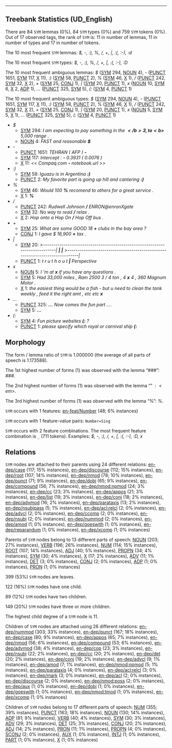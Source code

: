 

--------------------------------------------------------------------------------

## Treebank Statistics (UD_English)

There are 84 `SYM` lemmas (0%), 84 `SYM` types (0%) and 759 `SYM` tokens (0%).
Out of 17 observed tags, the rank of `SYM` is: 11 in number of lemmas, 11 in number of types and 17 in number of tokens.

The 10 most frequent `SYM` lemmas: <em>$, -, :), %, /, +, |, :(, :-), :d</em>

The 10 most frequent `SYM` types:  <em>$, -, :), %, /, +, |, :(, :-), :D</em>

The 10 most frequent ambiguous lemmas: <em>$</em> ([SYM]() 294, [NOUN]() 4), <em>-</em> ([PUNCT]() 1651, [SYM]() 117, [X]() 11), <em>:)</em> ([SYM]() 58, [PUNCT]() 2), <em>%</em> ([SYM]() 46, [X]() 1), <em>/</em> ([PUNCT]() 242, [SYM]() 32, [X]() 2), <em>+</em> ([SYM]() 25, [CONJ]() 1), <em>|</em> ([SYM]() 20, [PUNCT]() 1), <em>x</em> ([NOUN]() 10, [SYM]() 6, [X]() 2, [ADP]() 1), <em>...</em> ([PUNCT]() 325, [SYM]() 5), <em>(:</em> ([SYM]() 4, [PUNCT]() 1)

The 10 most frequent ambiguous types:  <em>$</em> ([SYM]() 294, [NOUN]() 4), <em>-</em> ([PUNCT]() 1651, [SYM]() 117, [X]() 11), <em>:)</em> ([SYM]() 58, [PUNCT]() 2), <em>%</em> ([SYM]() 46, [X]() 1), <em>/</em> ([PUNCT]() 242, [SYM]() 32, [X]() 2), <em>+</em> ([SYM]() 25, [CONJ]() 1), <em>|</em> ([SYM]() 20, [PUNCT]() 1), <em>x</em> ([NOUN]() 5, [SYM]() 5, [X]() 1), <em>...</em> ([PUNCT]() 325, [SYM]() 5), <em>(:</em> ([SYM]() 4, [PUNCT]() 1)


* <em>$</em>
  * [SYM]() 294: <em>I am expecting to pay something in the <b>$</b> 3, to <b>$</b> 5,000 range .</em>
  * [NOUN]() 4: <em>FAST and reasonable <b>$</b></em>
* <em>-</em>
  * [PUNCT]() 1651: <em>TEHRAN ( AFP ) <b>-</b></em>
  * [SYM]() 117: <em>Intercept : <b>-</b> 0.3931 ( 0.0076 )</em>
  * [X]() 11: <em><< Compaq.com <b>-</b> notebook.url >></em>
* <em>:)</em>
  * [SYM]() 58: <em>Iguazu is in Argentina <b>:)</b></em>
  * [PUNCT]() 2: <em>My favorite part is going up hill and cantering <b>:)</b></em>
* <em>%</em>
  * [SYM]() 46: <em>Would 100 <b>%</b> recomend to others for a great service .</em>
  * [X]() 1: <em><b>%</b></em>
* <em>/</em>
  * [PUNCT]() 242: <em>Rudwell Johnson <b>/</b> ENRON@enronXgate</em>
  * [SYM]() 32: <em>No way to read <b>/</b> relax .</em>
  * [X]() 2: <em>Hop onto a Hop On <b>/</b> Hop Off bus .</em>
* <em>+</em>
  * [SYM]() 25: <em>What are some GOOD 18 <b>+</b> clubs in the bay area ?</em>
  * [CONJ]() 1: <em>I gave $ 16,900 <b>+</b> tax .</em>
* <em>|</em>
  * [SYM]() 20: <em>>----------------------------------------------------------------------------| <b>|</b> <b>|</b> >----------------------------------------------------------------------------|</em>
  * [PUNCT]() 1: <em>t r u t h o u t <b>|</b> Perspective</em>
* <em>x</em>
  * [NOUN]() 5: <em>I 'm at <b>x</b> if you have any questions .</em>
  * [SYM]() 5: <em>Had 33,000 miles , Ram 2500 3 / 4 ton , 4 <b>x</b> 4 , 360 Magnum Motor .</em>
  * [X]() 1: <em>the easiest thing would be a fish - but u need to clean the tank weekly , feed it the right amt , etc etc <b>x</b></em>
* <em>...</em>
  * [PUNCT]() 325: <em><b>...</b> Now comes the fun part ....</em>
  * [SYM]() 5: <em><b>...</b></em>
* <em>(:</em>
  * [SYM]() 4: <em>Fun picture websites <b>(:</b> ?</em>
  * [PUNCT]() 1: <em>please specify which royal or carnival ship <b>(:</b></em>

## Morphology

The form / lemma ratio of `SYM` is 1.000000 (the average of all parts of speech is 1.173588).

The 1st highest number of forms (1) was observed with the lemma “###”: <em>###</em>.

The 2nd highest number of forms (1) was observed with the lemma “$”: <em>$</em>.

The 3rd highest number of forms (1) was observed with the lemma “%”: <em>%</em>.

`SYM` occurs with 1 features: [en-feat/Number]() (48; 6% instances)

`SYM` occurs with 1 feature-value pairs: `Number=Sing`

`SYM` occurs with 2 feature combinations.
The most frequent feature combination is `_` (711 tokens).
Examples: <em>$, -, :), /, +, |, :(, :-), :D, x</em>


## Relations

`SYM` nodes are attached to their parents using 24 different relations: [en-dep/case]() (117; 15% instances), [en-dep/discourse]() (112; 15% instances), [en-dep/root]() (107; 14% instances), [en-dep/nmod]() (78; 10% instances), [en-dep/punct]() (71; 9% instances), [en-dep/dobj]() (65; 9% instances), [en-dep/compound]() (56; 7% instances), [en-dep/nmod:npmod]() (24; 3% instances), [en-dep/cc]() (23; 3% instances), [en-dep/appos]() (21; 3% instances), [en-dep/list]() (19; 3% instances), [en-dep/conj]() (18; 2% instances), [en-dep/advmod]() (16; 2% instances), [en-dep/parataxis]() (13; 2% instances), [en-dep/nsubjpass]() (5; 1% instances), [en-dep/acl:relcl]() (2; 0% instances), [en-dep/advcl]() (2; 0% instances), [en-dep/ccomp]() (2; 0% instances), [en-dep/nsubj]() (2; 0% instances), [en-dep/nummod]() (2; 0% instances), [en-dep/amod]() (1; 0% instances), [en-dep/goeswith]() (1; 0% instances), [en-dep/reparandum]() (1; 0% instances), [en-dep/xcomp]() (1; 0% instances)

Parents of `SYM` nodes belong to 13 different parts of speech: [NOUN]() (203; 27% instances), [VERB]() (196; 26% instances), [NUM]() (114; 15% instances), [ROOT]() (107; 14% instances), [ADJ]() (40; 5% instances), [PROPN]() (34; 4% instances), [SYM]() (30; 4% instances), [X]() (17; 2% instances), [ADV]() (11; 1% instances), [DET]() (3; 0% instances), [CONJ]() (2; 0% instances), [ADP]() (1; 0% instances), [PRON]() (1; 0% instances)

399 (53%) `SYM` nodes are leaves.

122 (16%) `SYM` nodes have one child.

89 (12%) `SYM` nodes have two children.

149 (20%) `SYM` nodes have three or more children.

The highest child degree of a `SYM` node is 11.

Children of `SYM` nodes are attached using 26 different relations: [en-dep/nummod]() (303; 33% instances), [en-dep/punct]() (167; 18% instances), [en-dep/case]() (80; 9% instances), [en-dep/appos]() (65; 7% instances), [en-dep/nmod]() (56; 6% instances), [en-dep/compound]() (53; 6% instances), [en-dep/advmod]() (38; 4% instances), [en-dep/cop]() (23; 3% instances), [en-dep/nsubj]() (22; 2% instances), [en-dep/cc]() (20; 2% instances), [en-dep/det]() (20; 2% instances), [en-dep/conj]() (19; 2% instances), [en-dep/advcl]() (9; 1% instances), [en-dep/amod]() (7; 1% instances), [en-dep/nmod:npmod]() (5; 1% instances), [en-dep/parataxis]() (4; 0% instances), [en-dep/acl:relcl]() (3; 0% instances), [en-dep/mark]() (3; 0% instances), [en-dep/acl]() (2; 0% instances), [en-dep/discourse]() (2; 0% instances), [en-dep/nmod:poss]() (2; 0% instances), [en-dep/aux]() (1; 0% instances), [en-dep/dobj]() (1; 0% instances), [en-dep/goeswith]() (1; 0% instances), [en-dep/nmod:tmod]() (1; 0% instances), [en-dep/xcomp]() (1; 0% instances)

Children of `SYM` nodes belong to 17 different parts of speech: [NUM]() (355; 39% instances), [PUNCT]() (163; 18% instances), [NOUN]() (130; 14% instances), [ADP]() (81; 9% instances), [VERB]() (40; 4% instances), [SYM]() (30; 3% instances), [ADV]() (29; 3% instances), [DET]() (25; 3% instances), [CONJ]() (20; 2% instances), [ADJ]() (14; 2% instances), [PRON]() (11; 1% instances), [PROPN]() (4; 0% instances), [SCONJ]() (2; 0% instances), [AUX]() (1; 0% instances), [INTJ]() (1; 0% instances), [PART]() (1; 0% instances), [X]() (1; 0% instances)


